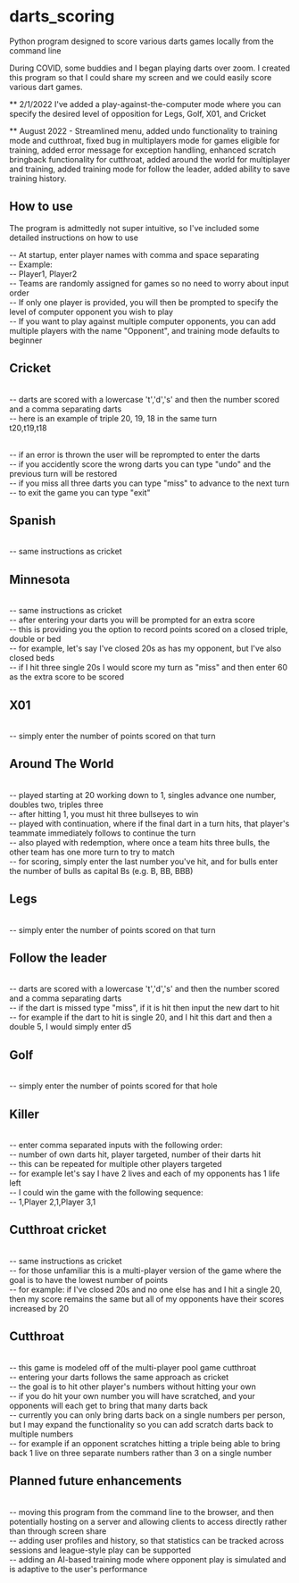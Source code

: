 # darts_scoring
Python program designed to score various darts games locally from the command line

During COVID, some buddies and I began playing darts over zoom. I created this program so that I could share my screen and we could easily score various dart games.

** 2/1/2022 I've added a play-against-the-computer mode where you can specify the desired level of opposition for Legs, Golf, X01, and Cricket

** August 2022 - Streamlined menu, added undo functionality to training mode and cutthroat, fixed bug in multiplayers mode for games eligible for training,
added error message for exception handling, enhanced scratch bringback functionality for cutthroat, added around the world for multiplayer and training, added training mode for follow the leader, added ability to save training history.

## How to use
The program is admittedly not super intuitive, so I've included some detailed instructions on how to use

-- At startup, enter player names with comma and space separating
<br> -- Example:
<br> -- Player1, Player2
<br> -- Teams are randomly assigned for games so no need to worry about input order
<br> -- If only one player is provided, you will then be prompted to specify the level of computer opponent you wish to play
<br> -- If you want to play against multiple computer opponents, you can add multiple players with the name "Opponent", and training mode defaults to beginner

## Cricket
<br> -- darts are scored with a lowercase 't','d','s' and then the number scored and a comma separating darts
<br> -- here is an example of triple 20, 19, 18 in the same turn
<br> t20,t19,t18

<br> -- if an error is thrown the user will be reprompted to enter the darts
<br> -- if you accidently score the wrong darts you can type "undo" and the previous turn will be restored
<br> -- if you miss all three darts you can type "miss" to advance to the next turn
<br> -- to exit the game you can type "exit"

## Spanish
<br> -- same instructions as cricket

## Minnesota
<br> -- same instructions as cricket
<br> -- after entering your darts you will be prompted for an extra score
<br> -- this is providing you the option to record points scored on a closed triple, double or bed
<br> -- for example, let's say I've closed 20s as has my opponent, but I've also closed beds
<br> -- if I hit three single 20s I would score my turn as "miss" and then enter 60 as the extra score to be scored

## X01
<br> -- simply enter the number of points scored on that turn

## Around The World

<br> -- played starting at 20 working down to 1, singles advance one number, doubles two, triples three
<br> -- after hitting 1, you must hit three bullseyes to win
<br> -- played with continuation, where if the final dart in a turn hits, that player's teammate immediately follows to continue the turn
<br> -- also played with redemption, where once a team hits three bulls, the other team has one more turn to try to match
<br> -- for scoring, simply enter the last number you've hit, and for bulls enter the number of bulls as capital Bs (e.g. B, BB, BBB)

## Legs
<br> -- simply enter the number of points scored on that turn

## Follow the leader
<br> -- darts are scored with a lowercase 't','d','s' and then the number scored and a comma separating darts
<br> -- if the dart is missed type "miss", if it is hit then input the new dart to hit
<br> -- for example if the dart to hit is single 20, and I hit this dart and then a double 5, I would simply enter d5

## Golf
<br> -- simply enter the number of points scored for that hole

## Killer
<br> -- enter comma separated inputs with the following order:
<br> -- number of own darts hit, player targeted, number of their darts hit
<br> -- this can be repeated for multiple other players targeted
<br> -- for example let's say I have 2 lives and each of my opponents has 1 life left
<br> -- I could win the game with the following sequence:
<br> -- 1,Player 2,1,Player 3,1

## Cutthroat cricket
<br> -- same instructions as cricket
<br> -- for those unfamiliar this is a multi-player version of the game where the goal is to have the lowest number of points
<br> -- for example: if I've closed 20s and no one else has and I hit a single 20, then my score remains the same but all of my opponents have their scores increased by 20

## Cutthroat
<br> -- this game is modeled off of the multi-player pool game cutthroat
<br> -- entering your darts follows the same approach as cricket
<br> -- the goal is to hit other player's numbers without hitting your own
<br> -- if you do hit your own number you will have scratched, and your opponents will each get to bring that many darts back
<br> -- currently you can only bring darts back on a single numbers per person, but I may expand the functionality so you can add scratch darts back to multiple numbers
<br> -- for example if an opponent scratches hitting a triple being able to bring back 1 live on three separate numbers rather than 3 on a single number

## Planned future enhancements
<br> -- moving this program from the command line to the browser, and then potentially hosting on a server and allowing clients to access directly rather than through screen share
<br> -- adding user profiles and history, so that statistics can be tracked across sessions and league-style play can be supported
<br> -- adding an AI-based training mode where opponent play is simulated and is adaptive to the user's performance
